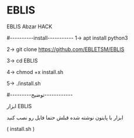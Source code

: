 # EBLIS
EBLIS Abzar HACK


#----------install-----------
1-> apt install python3

2-> git clone https://github.com/EBLETSM/EBLIS

3-> cd EBLIS

4-> chmod +x install.sh

5-> ./install.sh

#---------توضیح------------

ابزار EBLIS 

ابزار با پایتون نوشته شده قبلش حتما فایل رو نصب کنید

( install.sh )
